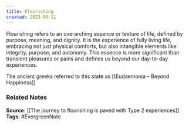 ```yaml
---
title: Flourishing
created: 2023-06-11
---
```


Flourishing refers to an overarching essence or texture of life, defined by purpose, meaning, and dignity. It is the experience of fully living life, embracing not just physical comforts, but also intangible elements like integrity, purpose, and autonomy. This essence is more significant than transient pleasures or pains and defines us beyond our day-to-day experiences.

The ancient greeks referred to this state as [[Eudaemonia – Beyond Happiness]]

### Related Notes
**Source**: [[The journey to flourishing is paved with Type 2 experiences]]
**Tags**: #EvergreenNote
